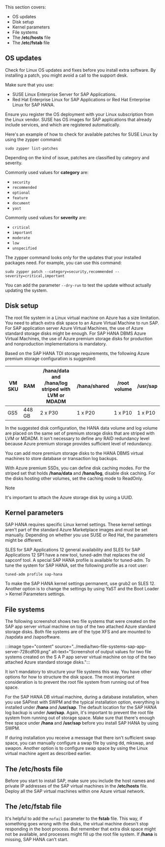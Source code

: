 This section covers:

- OS updates
- Disk setup
- Kernel parameters
- File systems
- The **/etc/hosts** file
- The **/etc/fstab** file

## OS updates

Check for Linux OS updates and fixes before you install extra software. By installing a patch, you might avoid a call to the support desk.

Make sure that you use:

- SUSE Linux Enterprise Server for SAP Applications.
- Red Hat Enterprise Linux for SAP Applications or Red Hat Enterprise Linux for SAP HANA.

Ensure you register the OS deployment with your Linux subscription from the Linux vendor. SUSE has OS images for SAP applications that already include services, and which are registered automatically.

Here's an example of how to check for available patches for SUSE Linux by using the zypper command:

`sudo zypper list-patches`

Depending on the kind of issue, patches are classified by category and severity.

Commonly used values for **category** are:

- `security`
- `recommended`
- `optional`
- `feature`
- `document`
- `yast`

Commonly used values for **severity** are:

- `critical`
- `important`
- `moderate`
- `low`
- `unspecified`

The zypper command looks only for the updates that your installed packages need. For example, you can use this command:

`sudo zypper patch --category=security,recommended --severity=critical,important`

You can add the parameter `--dry-run` to test the update without actually updating the system.

## Disk setup

The root file system in a Linux virtual machine on Azure has a size limitation. You need to attach extra disk space to an Azure Virtual Machine to run SAP. For SAP application server Azure Virtual Machines, the use of Azure standard storage disks might be enough. For SAP HANA DBMS Azure Virtual Machines, the use of Azure premium storage disks for production and nonproduction implementations is mandatory.

Based on the SAP HANA TDI storage requirements, the following Azure premium storage configuration is suggested:

| VM SKU | RAM | /hana/data and /hana/log striped with LVM or MDADM | /hana/shared | /root volume | /usr/sap |
|---|---|---|---|---|---|
| GS5 | 448 GB | 2 x P30 | 1 x P20 | 1 x P10 | 1 x P10 |

In the suggested disk configuration, the HANA data volume and log volume are placed on the same set of premium storage disks that are striped with LVM or MDADM. It isn't necessary to define any RAID redundancy level because Azure premium storage provides sufficient level of redundancy.

You can add more premium storage disks to the HANA DBMS virtual machines to store database or transaction log backups.

With Azure premium SSDs, you can define disk caching modes. For the striped set that holds **/hana/data** and **/hana/log**, disable disk caching. For the disks hosting other volumes, set the caching mode to ReadOnly.

> [!NOTE]
> It's important to attach the Azure storage disk by using a UUID.

## Kernel parameters

SAP HANA requires specific Linux kernel settings. These kernel settings aren't part of the standard Azure Marketplace images and must be set manually. Depending on whether you use SUSE or Red Hat, the parameters might be different.

SLES for SAP Applications 12 general availability and SLES for SAP Applications 12 SP1 have a new tool, tuned-adm that replaces the old sapconf tool. A special SAP HANA profile is available for tuned-adm. To tune the system for SAP HANA, set the following profile as a root user:

`tuned-adm profile sap-hana`

To make the SAP HANA kernel settings permanent, use grub2 on SLES 12. Another option is to change the settings by using YaST and the Boot Loader &gt; Kernel Parameters settings.

## File systems

The following screenshot shows two file systems that were created on the SAP app server virtual machine on top of the two attached Azure standard storage disks. Both file systems are of the type XFS and are mounted to /sapdata and /sapsoftware.

:::image type="content" source="../media/two-file-systems-sap-app-server-728cdf09.png" alt-text="Screenshot of output values for two file systems created on the S A P app server virtual machine on top of the two attached Azure standard storage disks.":::

It isn't mandatory to structure your file systems this way. You have other options for how to structure the disk space. The most important consideration is to prevent the root file system from running out of free space.

For the SAP HANA DB virtual machine, during a database installation, when you use SAPinst with SWPM and the typical installation option, everything is installed under **/hana** and **/usr/sap**. The default location for the SAP HANA log backup is under **/usr/sap**. Again, it's important to prevent the root file system from running out of storage space. Make sure that there's enough free space under **/hana** and **/usr/sap** before you install SAP HANA by using SWPM.

If during installation you receive a message that  there isn't sufficient swap space, you can manually configure a swap file by using dd, mkswap, and swapon. Another option is to configure swap space by using the Linux virtual machine agent as described earlier.

## The **/etc/hosts** file

Before you start to install SAP, make sure you include the host names and private IP addresses of the SAP virtual machines in the **/etc/hosts** file. Deploy all the SAP virtual machines within one Azure virtual network.

## The **/etc/fstab** file

It's helpful to add the `nofail` parameter to the **fstab** file. This way, if something goes wrong with the disks, the virtual machine doesn't stop responding in the boot process. But remember that extra disk space might not be available, and processes might fill up the root file system. If **/hana** is missing, SAP HANA can't start.
